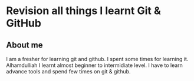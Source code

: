 # Revision all things I learnt Git & GitHub
## About me
I am a fresher for learning git and github.
I spent some times for learning it.
Alhamdulliah I learnt almost beginner to intermidiate level.
I have to learn advance tools and spend few times on git & github.

